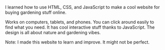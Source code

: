
I learned how to use HTML, CSS, and JavaScript to make a cool website for buying gardening stuff online.

Works on computers, tablets, and phones.
You can click around easily to find what you need.
It has cool interactive stuff thanks to JavaScript.
The design is all about nature and gardening vibes.

Note:
I made this website to learn and improve. It might not be perfect.

